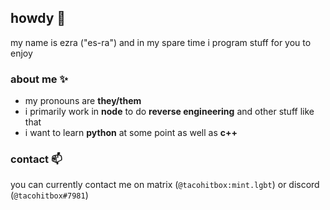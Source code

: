 ## howdy 👋
my name is ezra ("es-ra") and in my spare time i program stuff for you to enjoy 

### about me ✨
- my pronouns are **they/them**
- i primarily work in **node** to do **reverse engineering** and other stuff like that
- i want to learn **python** at some point as well as **c++**
### contact 📫
you can currently contact me on matrix (``@tacohitbox:mint.lgbt``) or discord (``@tacohitbox#7981``)
